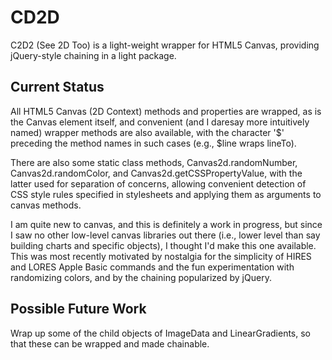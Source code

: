 CD2D
====
C2D2 (See 2D Too) is a light-weight wrapper for HTML5 Canvas, providing jQuery-style chaining in a light package.

Current Status
--------------
All HTML5 Canvas (2D Context) methods and properties are wrapped, as is the Canvas element itself, and convenient 
(and I daresay more intuitively named) wrapper methods are also available, with the character '$' preceding the method 
names in such cases (e.g., $line wraps lineTo).

There are also some static class methods, Canvas2d.randomNumber, Canvas2d.randomColor, and Canvas2d.getCSSPropertyValue,
with the latter used for separation of concerns, allowing convenient detection of CSS style rules specified in
stylesheets and applying them as arguments to canvas methods.

I am quite new to canvas, and this is definitely a work in progress, but since I saw no other low-level canvas 
libraries out there (i.e., lower level than say building charts and specific objects), I thought I'd make this 
one available. This was most recently motivated by nostalgia for the simplicity of HIRES and LORES Apple Basic
commands and the fun experimentation with randomizing colors, and by the chaining popularized by jQuery.


Possible Future Work
--------------------
Wrap up some of the child objects of ImageData and LinearGradients, so that these can be wrapped and made chainable.